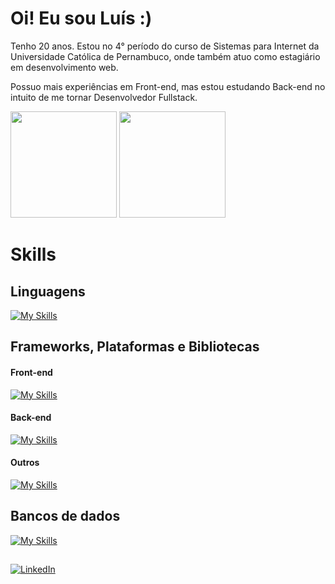 # Oi! Eu sou Luís :)

Tenho 20 anos. Estou no 4° período do curso de Sistemas para Internet da Universidade Católica de Pernambuco, onde também atuo como estagiário em desenvolvimento web.

Possuo mais experiências em Front-end, mas estou estudando Back-end no intuito de me tornar Desenvolvedor Fullstack.

<div>
  <img height="170rem" src="https://github-readme-stats.vercel.app/api?username=louixpng&theme=tokyonight&show_icons=true&hide_border=true&count_private=true"/>
  <img height="170rem" src="https://github-readme-stats.vercel.app/api/top-langs/?username=louixpng&theme=tokyonight&show_icons=true&hide_border=true&layout=compact"/>
</div>

# Skills

## Linguagens
[![My Skills](https://skillicons.dev/icons?i=js,ts,java)](https://skillicons.dev)

## Frameworks, Plataformas e Bibliotecas
#### Front-end 
[![My Skills](https://skillicons.dev/icons?i=react,tailwind,bootstrap,vite)](https://skillicons.dev)

#### Back-end
[![My Skills](https://skillicons.dev/icons?i=nodejs,express,prisma,sequelize,spring)](https://skillicons.dev)

#### Outros
[![My Skills](https://skillicons.dev/icons?i=npm,git,figma,photoshop,illustrator)](https://skillicons.dev)

## Bancos de dados
[![My Skills](https://skillicons.dev/icons?i=postgresql,supabase)](https://skillicons.dev)

##

[![LinkedIn](https://img.shields.io/badge/LinkedIn-0077B5?style=for-the-badge&logo=linkedin&logoColor=white)](https://www.linkedin.com/in/luismsmelo/)

<!--
**louixpng/louixpng** is a ✨ _special_ ✨ repository because its `README.md` (this file) appears on your GitHub profile.

Here are some ideas to get you started:

- 🔭 I’m currently working on ...
- 🌱 I’m currently learning ...
- 👯 I’m looking to collaborate on ...
- 🤔 I’m looking for help with ...
- 💬 Ask me about ...
- 📫 How to reach me: ...
- 😄 Pronouns: ...
- ⚡ Fun fact: ...
-->

